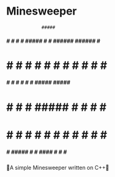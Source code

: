 # Minesweeper



                 #####                                     
 #####  #   #   #     # #####  #    # ###### ###### #    # 
 #    #  # #    #       #    # #    # #      #       #  #  
 #####    #     #       #    # #    # #####  #####    ##   
 #    #   #     #       #####  #    # #      #        ##   
 #    #   #     #     # #   #  #    # #      #       #  #  
 #####    #      #####  #    #  ####  #      #      #    # 
                                                           
                                                                    
🐉A simple Minesweeper written on C++🐉
